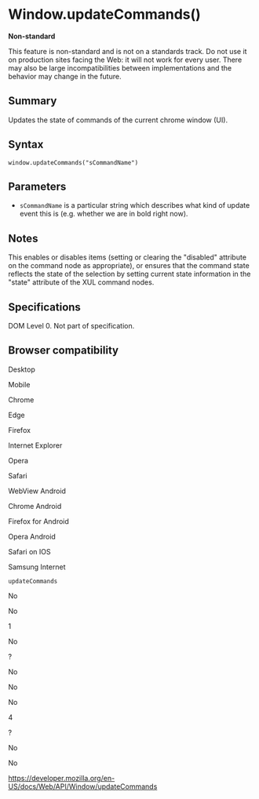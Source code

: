 Window.updateCommands()
=======================

**Non-standard**

This feature is non-standard and is not on a standards track. Do not use it on production sites facing the Web: it will not work for every user. There may also be large incompatibilities between implementations and the behavior may change in the future.

Summary
-------

Updates the state of commands of the current chrome window (UI).

Syntax
------

    window.updateCommands("sCommandName")

Parameters
----------

-   `sCommandName` is a particular string which describes what kind of update event this is (e.g. whether we are in bold right now).

Notes
-----

This enables or disables items (setting or clearing the "disabled" attribute on the command node as appropriate), or ensures that the command state reflects the state of the selection by setting current state information in the "state" attribute of the XUL command nodes.

Specifications
--------------

DOM Level 0. Not part of specification.

Browser compatibility
---------------------

Desktop

Mobile

Chrome

Edge

Firefox

Internet Explorer

Opera

Safari

WebView Android

Chrome Android

Firefox for Android

Opera Android

Safari on IOS

Samsung Internet

`updateCommands`

No

No

1

No

?

No

No

No

4

?

No

No

<a href="https://developer.mozilla.org/en-US/docs/Web/API/Window/updateCommands" class="_attribution-link">https://developer.mozilla.org/en-US/docs/Web/API/Window/updateCommands</a>
